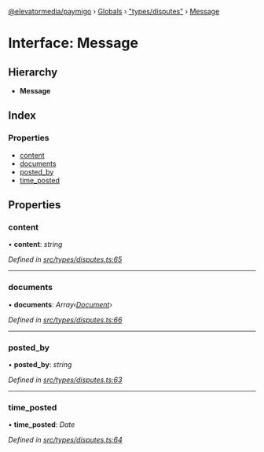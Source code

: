 [@elevatormedia/paymigo](../README.md) › [Globals](../globals.md) › ["types/disputes"](../modules/_types_disputes_.md) › [Message](_types_disputes_.message.md)

# Interface: Message

## Hierarchy

-   **Message**

## Index

### Properties

-   [content](_types_disputes_.message.md#content)
-   [documents](_types_disputes_.message.md#documents)
-   [posted_by](_types_disputes_.message.md#posted_by)
-   [time_posted](_types_disputes_.message.md#time_posted)

## Properties

### content

• **content**: _string_

_Defined in [src/types/disputes.ts:65](https://github.com/ELEVATORmedia/paymigo/blob/02f279b/src/types/disputes.ts#L65)_

---

### documents

• **documents**: _Array‹[Document](_types_disputes_.document.md)›_

_Defined in [src/types/disputes.ts:66](https://github.com/ELEVATORmedia/paymigo/blob/02f279b/src/types/disputes.ts#L66)_

---

### posted_by

• **posted_by**: _string_

_Defined in [src/types/disputes.ts:63](https://github.com/ELEVATORmedia/paymigo/blob/02f279b/src/types/disputes.ts#L63)_

---

### time_posted

• **time_posted**: _Date_

_Defined in [src/types/disputes.ts:64](https://github.com/ELEVATORmedia/paymigo/blob/02f279b/src/types/disputes.ts#L64)_
